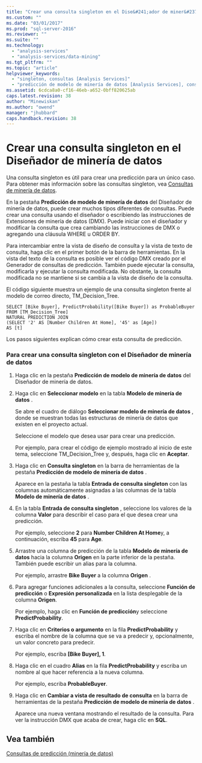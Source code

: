 ```yaml
---
title: "Crear una consulta singleton en el Dise&#241;ador de miner&#237;a de datos | Microsoft Docs"
ms.custom: ""
ms.date: "03/01/2017"
ms.prod: "sql-server-2016"
ms.reviewer: ""
ms.suite: ""
ms.technology: 
  - "analysis-services"
  - "analysis-services/data-mining"
ms.tgt_pltfrm: ""
ms.topic: "article"
helpviewer_keywords: 
  - "singleton, consultas [Analysis Services]"
  - "predicción de modelo de minería de datos [Analysis Services], consultas singleton"
ms.assetid: 6cdca8a0-cf16-46eb-a652-0bff820625ab
caps.latest.revision: 38
author: "Minewiskan"
ms.author: "owend"
manager: "jhubbard"
caps.handback.revision: 38
---
```

# Crear una consulta singleton en el Dise&#241;ador de miner&#237;a de datos
  Una consulta singleton es útil para crear una predicción para un único caso. Para obtener más información sobre las consultas singleton, vea [Consultas de minería de datos](../../analysis-services/data-mining/data-mining-queries.md).  
  
 En la pestaña **Predicción de modelo de minería de datos** del Diseñador de minería de datos, puede crear muchos tipos diferentes de consultas. Puede crear una consulta usando el diseñador o escribiendo las instrucciones de Extensiones de minería de datos (DMX). Puede iniciar con el diseñador y modificar la consulta que crea cambiando las instrucciones de DMX o agregando una cláusula WHERE u ORDER BY.  
  
 Para intercambiar entre la vista de diseño de consulta y la vista de texto de consulta, haga clic en el primer botón de la barra de herramientas. En la vista del texto de la consulta es posible ver el código DMX creado por el Generador de consultas de predicción. También puede ejecutar la consulta, modificarla y ejecutar la consulta modificada. No obstante, la consulta modificada no se mantiene si se cambia a la vista de diseño de la consulta.  
  
 El código siguiente muestra un ejemplo de una consulta singleton frente al modelo de correo directo, TM_Decision_Tree.  
  
```  
SELECT [Bike Buyer], PredictProbability([Bike Buyer]) as ProbableBuyer  
FROM [TM_Decision_Tree]  
NATURAL PREDICTION JOIN  
(SELECT '2' AS [Number Children At Home], '45' as [Age])  
AS [t]  
```  
  
 Los pasos siguientes explican cómo crear esta consulta de predicción.  
  
### Para crear una consulta singleton con el Diseñador de minería de datos  
  
1.  Haga clic en la pestaña **Predicción de modelo de minería de datos** del Diseñador de minería de datos.  
  
2.  Haga clic en **Seleccionar modelo** en la tabla **Modelo de minería de datos** .  
  
     Se abre el cuadro de diálogo **Seleccionar modelo de minería de datos** , donde se muestran todas las estructuras de minería de datos que existen en el proyecto actual.  
  
     Seleccione el modelo que desea usar para crear una predicción.  
  
     Por ejemplo, para crear el código de ejemplo mostrado al inicio de este tema, seleccione TM_Decision_Tree y, después, haga clic en **Aceptar**.  
  
3.  Haga clic en **Consulta singleton** en la barra de herramientas de la pestaña **Predicción de modelo de minería de datos** .  
  
     Aparece en la pestaña la tabla **Entrada de consulta singleton** con las columnas automáticamente asignadas a las columnas de la tabla **Modelo de minería de datos** .  
  
4.  En la tabla **Entrada de consulta singleton** , seleccione los valores de la columna **Valor** para describir el caso para el que desea crear una predicción.  
  
     Por ejemplo, seleccione **2** para **Number Children At Home**y, a continuación, escriba **45** para **Age**.  
  
5.  Arrastre una columna de predicción de la tabla **Modelo de minería de datos** hacia la columna **Origen** en la parte inferior de la pestaña. También puede escribir un alias para la columna.  
  
     Por ejemplo, arrastre **Bike Buyer** a la columna **Origen** .  
  
6.  Para agregar funciones adicionales a la consulta, seleccione **Función de predicción** o **Expresión personalizada** en la lista desplegable de la columna **Origen**.  
  
     Por ejemplo, haga clic en **Función de predicción**y seleccione **PredictProbability**.  
  
7.  Haga clic en **Criterios o argumento** en la fila **PredictProbability** y escriba el nombre de la columna que se va a predecir y, opcionalmente, un valor concreto para predecir.  
  
     Por ejemplo, escriba **[Bike Buyer], 1**.  
  
8.  Haga clic en el cuadro **Alias** en la fila **PredictProbability** y escriba un nombre al que hacer referencia a la nueva columna.  
  
     Por ejemplo, escriba **ProbableBuyer**.  
  
9. Haga clic en **Cambiar a vista de resultado de consulta** en la barra de herramientas de la pestaña **Predicción de modelo de minería de datos** .  
  
     Aparece una nueva ventana mostrando el resultado de la consulta. Para ver la instrucción DMX que acaba de crear, haga clic en **SQL**.  
  
## Vea también  
 [Consultas de predicción &#40;minería de datos&#41;](../../analysis-services/data-mining/prediction-queries-data-mining.md)  
  
  